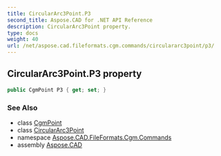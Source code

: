 ```yaml
---
title: CircularArc3Point.P3
second_title: Aspose.CAD for .NET API Reference
description: CircularArc3Point property. 
type: docs
weight: 40
url: /net/aspose.cad.fileformats.cgm.commands/circulararc3point/p3/
---
```

## CircularArc3Point.P3 property

```csharp
public CgmPoint P3 { get; set; }
```

### See Also

* class [CgmPoint](../../../aspose.cad.fileformats.cgm.classes/cgmpoint/)
* class [CircularArc3Point](../)
* namespace [Aspose.CAD.FileFormats.Cgm.Commands](../../circulararc3point/)
* assembly [Aspose.CAD](../../../)


